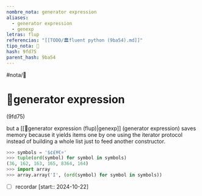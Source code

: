 ```yaml
---
nombre_nota: generator expression
aliases:
  - generator expression
  - genexp
letras: flup
referencias: "[[TODO/🏛️fluent python (9ba54).md]]"
tipo_nota: 📑
hash: 9fd75
parent_hash: 9ba54
---
```


#nota/📑

# 📑generator expression
<div class="hash">(9fd75)</div>


 but a [[📑generator expression (flup)|genexp]] (generator expression) saves memory because it yields items
one by one using the iterator protocol instead of building a whole list just to feed
another constructor.

```python
>>> symbols = '$¢£¥€¤'
>>> tuple(ord(symbol) for symbol in symbols)
(36, 162, 163, 165, 8364, 164)
>>> import array
>>> array.array('I', (ord(symbol) for symbol in symbols))
```

- [ ] recordar  [start:: 2024-10-22]
